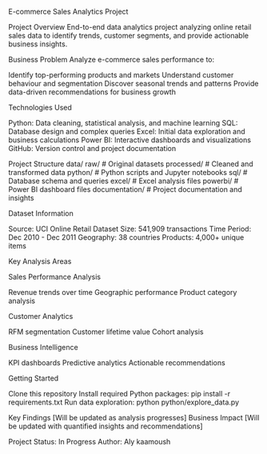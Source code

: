 E-commerce Sales Analytics Project

Project Overview
End-to-end data analytics project analyzing online retail sales data to identify trends, customer segments, and provide actionable business insights.

Business Problem
Analyze e-commerce sales performance to:

Identify top-performing products and markets
Understand customer behaviour and segmentation
Discover seasonal trends and patterns
Provide data-driven recommendations for business growth

Technologies Used

Python: Data cleaning, statistical analysis, and machine learning
SQL: Database design and complex queries
Excel: Initial data exploration and business calculations
Power BI: Interactive dashboards and visualizations
GitHub: Version control and project documentation

Project Structure
data/
    raw/           # Original datasets
    processed/     # Cleaned and transformed data
python/            # Python scripts and Jupyter notebooks
sql/               # Database schema and queries
excel/             # Excel analysis files
powerbi/           # Power BI dashboard files
documentation/     # Project documentation and insights

Dataset Information

Source: UCI Online Retail Dataset
Size: 541,909 transactions
Time Period: Dec 2010 - Dec 2011
Geography: 38 countries
Products: 4,000+ unique items

Key Analysis Areas

Sales Performance Analysis

Revenue trends over time
Geographic performance
Product category analysis


Customer Analytics

RFM segmentation
Customer lifetime value
Cohort analysis


Business Intelligence

KPI dashboards
Predictive analytics
Actionable recommendations



Getting Started

Clone this repository
Install required Python packages: pip install -r requirements.txt
Run data exploration: python python/explore_data.py

Key Findings
[Will be updated as analysis progresses]
Business Impact
[Will be updated with quantified insights and recommendations]

Project Status: In Progress
Author: Aly kaamoush
